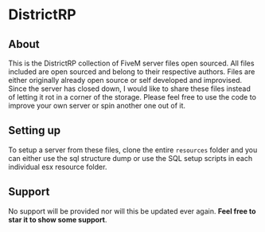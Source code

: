 # DistrictRP

## About
This is the DistrictRP collection of FiveM server files open sourced. All files included are open sourced and belong to their respective authors. Files are either originally already open source or self developed and improvised. Since the server has closed down, I would like to share these files instead of letting it rot in a corner of the storage. Please feel free to use the code to improve your own server or spin another one out of it. 

## Setting up
To setup a server from these files, clone the entire `resources` folder and you can either use the sql structure dump or use the SQL setup scripts in each individual esx resource folder. 

## Support
No support will be provided nor will this be updated ever again. **Feel free to star it to show some support**.
